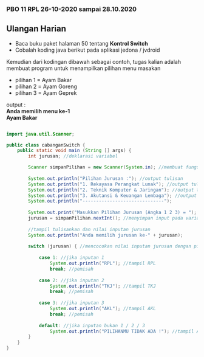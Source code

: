 ### PBO 11 RPL 26-10-2020 sampai 28.10.2020
## Ulangan Harian

- Baca buku paket halaman 50 tentang <b>Kontrol Switch</b>
- Cobalah koding java berikut pada aplikasi jedona / jvdroid

Kemudian dari kodingan dibawah sebagai contoh, tugas kalian adalah membuat program untuk menampilkan pilihan menu masakan
- pilihan 1 = Ayam Bakar
- pilihan 2 = Ayam Goreng
- pilihan 3 = Ayam Geprek

output :
<b><br>Anda memilih menu ke-1
<br>Ayam Bakar</b>

```java

import java.util.Scanner;

public class cabanganSwitch {
    public static void main (String [] args) {
        int jurusan; //deklarasi variabel

        Scanner simpanPilihan = new Scanner(System.in); //membuat fungsi scanner dengan nama simpanPilihan
        
        System.out.println("Pilihan Jurusan :"); //output tulisan
        System.out.println("1. Rekayasa Perangkat Lunak"); //output tulisan
        System.out.println("2. Teknik Komputer & Jaringan"); //output tulisan
        System.out.println("3. Akutansi & Keuangan Lembaga"); //output tulisan
        System.out.println("------------------------------");
        
        System.out.print("Masukkan Pilihan Jurusan (Angka 1 2 3) = "); //meminta memasukkan angka
        jurusan = simpanPilihan.nextInt(); //menyimpan input pada variabel jurusan
        
        //tampil tulisankan dan nilai inputan jurusan
        System.out.println("Anda memilih jurusan ke-" + jurusan);
       
        switch (jurusan) { //mencocokan nilai inputan jurusan dengan pilihan yang ada
            
            case 1: //jika inputan 1
                System.out.println("RPL"); //tampil RPL
                break; //pemisah
                
            case 2: //jika inputan 2
                System.out.println("TKJ"); //tampil TKJ
                break; //pemisah
                
            case 3: //jika inputan 3
                System.out.println("AKL"); //tampil AKL
                break; //pemisah
                
            default: //jika inputan bukan 1 / 2 / 3
                System.out.println("PILIHANMU TIDAK ADA !"); //tampil AKL
        }
    }
}

```
